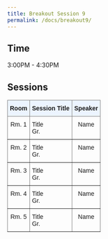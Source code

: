 ```yaml
---
title: Breakout Session 9
permalink: /docs/breakout9/
---
```


## Time

3:00PM - 4:30PM

## Sessions

<style type="text/css">
.tg  {border-collapse:collapse;border-spacing:0;}
.tg td{border-color:black;border-style:solid;border-width:1px;font-family:Arial, sans-serif;font-size:14px;
  overflow:hidden;padding:10px 5px;word-break:normal;}
.tg th{border-color:black;border-style:solid;border-width:1px;font-family:Arial, sans-serif;font-size:14px;
  font-weight:normal;overflow:hidden;padding:10px 5px;word-break:normal;}
.tg .tg-c3ow{border-color:inherit;text-align:center;vertical-align:top}
.tg .tg-5w3z{background-color:#ecf4ff;border-color:inherit;text-align:center;vertical-align:top}
.tg .tg-0pky{border-color:inherit;text-align:left;vertical-align:top}
</style>
<table class="tg">
<thead>
  <tr>
    <th class="tg-5w3z"><span style="font-weight:bold">Room</span></th>
    <th class="tg-5w3z"><span style="font-weight:bold">Session Title</span></th>
    <th class="tg-5w3z"><span style="font-weight:bold">Speaker</span></th>
  </tr>
</thead>
<tbody>
  <tr>
    <td class="tg-c3ow">Rm. 1</td>
    <td class="tg-0pky">Title<br>Gr. </td>
    <td class="tg-c3ow">Name</td>
  </tr>
  <tr>
    <td class="tg-c3ow">Rm. 2</td>
    <td class="tg-0pky">Title<br>Gr. </td>
    <td class="tg-c3ow">Name</td>
  </tr>
  <tr>
    <td class="tg-c3ow">Rm. 3</td>
    <td class="tg-0pky">Title<br>Gr. </td>
    <td class="tg-c3ow">Name</td>
  </tr>
  <tr>
    <td class="tg-c3ow">Rm. 4</td>
    <td class="tg-0pky">Title<br>Gr. </td>
    <td class="tg-c3ow">Name</td>
  </tr>
  <tr>
    <td class="tg-c3ow">Rm. 5</td>
    <td class="tg-0pky">Title<br>Gr. </td>
    <td class="tg-c3ow">Name</td>
  </tr>
</tbody>
</table>